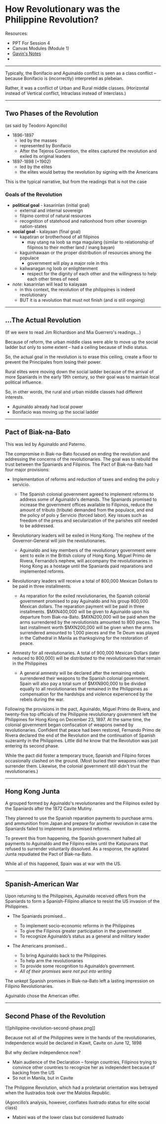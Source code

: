 # How Revolutionary was the Philippine Revolution?

Resources:
- PPT For Session 4
- Canvas Modules (Module 1)
- [Gavin's Notes](https://docs.google.com/document/d/1xHkrErD4_WfeNPrvsBU8SvP2fxrATDznUxktA25vlOg/edit)
- 

---

Typically, the Bonifacio and Aguinaldo conflict is seen as a class conflict – because Bonifacio is (incorrectly) interpreted as plebeian.

Rather, it was a conflict of Urban and Rural middle classes. (Horizontal instead of Vertical conflict, Intraclass instead of Interclass.)

---

## Two Phases of the Revolution

(as said by Teodoro Agoncillo)

- 1896-1897
	- led by the masses
	- represented by Bonifacio
	- After the Tejeros Convention, the elites captured the revolution and exiled its original leaders 
- 1897-1898 (+1902)
	- led by the elites
	- the elites would betray the revolution by signing with the Americans

This is the typical narrative, but from the readings that is not the case

### Goals of the Revolution

- **political goal** - kasarinlan (initial goal)
	- external and internal sovereign
	- filipino control of natural resources
	- recognition of statehood and nationhood from other sovereign nation-states
- **social goal** - kalayaan (final goal)
	- kapatiran or brotherhood of all filipinos
		- may utang na loob sa mga magulang (similar to relationship of filipinos to their mother land / inang bayan)
	- kaguinhawaan or the proper distribution of resources among the populace
		- government will play a major role in this
	- kaliwanagan ng loob or enlightenment
		- respect for the dignity of each other and the willingness to help each other times of need
- *note:* kasarinlan will lead to kalayaan
	- in this context, the revolution of the philippines is indeed revolutionary
	- BUT it is a revolution that must not finish (and is still ongoing)

---

## ...The Actual Revolution

(If we were to read Jim Richardson and Mia Guerrero's readings...)

Because of reform, the urban middle class were able to move up the social ladder but only to some extent – had a ceiling because of Indio status.

So, the actual goal in the revolution is to erase this ceiling, create a floor to prevent the Principales from losing their power.

Rural elites were moving down the social ladder because of the arrival of more Spaniards in the early 19th century, so their goal was to maintain local political influence.

So, in other words, the rural and urban middle classes had different interests.
- Aguinaldo already had local power
- Bonifacio was moving up the social ladder

---

## Pact of Biak-na-Bato

This was led by Aguinaldo and Paterno.

The compromise in Biak-na-Bato focused on ending the revolution and addressing the
concerns of the revolutionaries. The goal was to rebuild the trust between the Spaniards and
Filipinos. The Pact of Biak-na-Bato had four major provisions:

- Implementation of reforms and reduction of taxes and ending the polo y servicio.
	- The Spanish colonial government agreed to implement reforms to address some of Aguinaldo's demands. The Spaniards promised to increase the government offices available to Filipinos, reduce the amount of tributo (tribute) demanded from the populace, and end the policy of polo y Servicio (forced labor). Key issues such as freedom of the press and secularization of the parishes still needed to be addressed.

- Revolutionary leaders will be exiled in Hong Kong. The nephew of the Governor-General will join the revolutionaries.
	- Aguinaldo and key members of the revolutionary government were sent to exile in the British colony of Hong Kong. Miguel Primo de Rivera, Fernando’s nephew, will accompany the revolutionaries in Hong Kong as a hostage until the Spaniards paid reparations and implemented reforms.

- Revolutionary leaders will receive a total of 800,000 Mexican Dollars to be paid in three installments.
	- As reparation for the exiled revolutionaries, the Spanish colonial government promised to pay Aguinaldo and his group 800,000 Mexican dollars. The reparation payment will be paid in three installments. $MXN400,000 will be given to Aguinaldo upon his departure from Biak-na-Bato. $MXN200,000 will be paid when the arms surrendered by the revolutionists amounted to 800 pieces. The last installment worth $MXN200,000 will be given when the arms surrendered amounted to 1,000 pieces and the Te Deum was played in the Cathedral in Manila as thanksgiving for the restoration of peace.

- Amnesty for all revolutionaries. A total of 900,000 Mexican Dollars (later reduced to 800,000) will be distributed to the revolutionaries that remain in the Philippines
	- A general amnesty will be declared after the remaining rebels surrendered their weapons to the Spanish colonial government. Spain will also pay a total sum of $MXN900,000 to be divided equally to all revolutionaries that remained in the Philippines as compensation for the hardships and violence experienced by the rebels during the war.

Following the provisions in the pact, Aguinaldo, Miguel Primo de Rivera, and twenty-five top officials of the Philippine revolutionary government left the Philippines for Hong Kong on December 23, 1897. At the same time, the colonial government began confiscation of weapons owned by revolutionaries. Confident that peace had been restored, Fernando Primo de Rivera declared the end of the Revolution and the continuation of Spanish suzerainty in the Philippines. Little did he know that the Revolution was just entering its second phase.

While the pact did foster a temporary truce, Spanish and Filipino forces occasionally
clashed on the ground. (Most buried their weapons rather than surrender them. Likewise, the colonial government still didn't trust the revolutionaries.)

---

## Hong Kong Junta

A grouped formed by Aguinaldo's revolutionaries and the Filipinos exiled by the Spaniards after the 1872 Cavite Mutiny.

They planned to use the Spanish reparation payments to purchase arms and ammunition from Japan and prepare for another revolution in case the Spaniards failed to implement its promised reforms. 

To prevent this from happening, the Spanish government halted all payments to Aguinaldo and the Filipino exiles until the Katipunans that refused to surrender voluntarily dissolved. As a response, the agitated Junta repudiated the Pact of Biak-na-Bato.

While all of this happened, Spain was at war with the US.

---

## Spanish-American War

Upon returning to the Philippines, Aguinaldo received offers from the Spaniards to form a
Spanish-Filipino alliance to resist the US invasion of the Philippines.

- The Spaniards promised...
	- To implement socio-economic reforms in the Philippines
	- To give the Filipinos greater participation in the government
	- To recognize Aguinaldo’s status as a general and military leader

- The Americans promised...
	- To bring Aguinaldo back to the Philippines.
	- To help arm the revolutionaries
	- To provide some recognition to Aguinaldo’s government.
	- *All of their promises were not put into writing* 

The unkept Spanish promises in Biak-na-Bato left a lasting impression on Filipino Revolutionaries. 

Aguinaldo chose the American offer.

---

## Second Phase of the Revolution

![[philippine-revolution-second-phase.png]]

Because not all of the Philippines were in the hands of the revolutionaries, independence would be declared in Kawit, Cavite on June 12, 1898

But why declare independence now?

- Main audience of the Declaration – foreign countries, Filipinos trying to convince other countries to recognize her as independent because of backing from the US 
- So not in Manila, but in Cavite 

The Philippine Revolution, which had a proletariat orientation was betrayed when the Ilustrados took over the Malolos Republic.

(Agoncillo’s analysis, however, conflates Ilustrado status for elite social class)

- Mabini was of the lower class but considered Ilustrado
